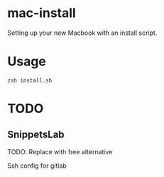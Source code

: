 # mac-install
Setting up your new Macbook with an install script.

# Usage
`zsh install.sh`

# TODO

## SnippetsLab 
TODO: Replace with free alternative

Ssh config for gitlab
